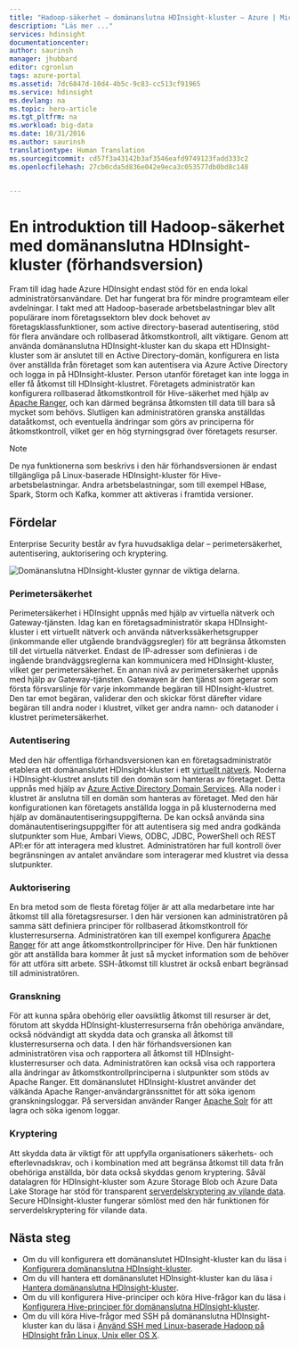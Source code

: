 ```yaml
---
title: "Hadoop-säkerhet – domänanslutna HDInsight-kluster – Azure | Microsoft Docs"
description: "Läs mer ..."
services: hdinsight
documentationcenter: 
author: saurinsh
manager: jhubbard
editor: cgronlun
tags: azure-portal
ms.assetid: 7dc6847d-10d4-4b5c-9c83-cc513cf91965
ms.service: hdinsight
ms.devlang: na
ms.topic: hero-article
ms.tgt_pltfrm: na
ms.workload: big-data
ms.date: 10/31/2016
ms.author: saurinsh
translationtype: Human Translation
ms.sourcegitcommit: cd57f3a43142b3af3546eafd9749123fadd333c2
ms.openlocfilehash: 27cb0cda5d836e042e9eca3c053577db0bd8c148


---
```

# <a name="an-introduction-to-hadoop-security-with-domain-joined-hdinsight-clusters-preview"></a>En introduktion till Hadoop-säkerhet med domänanslutna HDInsight-kluster (förhandsversion)

Fram till idag hade Azure HDInsight endast stöd för en enda lokal administratörsanvändare. Det har fungerat bra för mindre programteam eller avdelningar. I takt med att Hadoop-baserade arbetsbelastningar blev allt populärare inom företagssektorn blev dock behovet av företagsklassfunktioner, som active directory-baserad autentisering, stöd för flera användare och rollbaserad åtkomstkontroll, allt viktigare. Genom att använda domänanslutna HDInsight-kluster kan du skapa ett HDInsight-kluster som är anslutet till en Active Directory-domän, konfigurera en lista över anställda från företaget som kan autentisera via Azure Active Directory och logga in på HDInsight-kluster. Person utanför företaget kan inte logga in eller få åtkomst till HDInsight-klustret. Företagets administratör kan konfigurera rollbaserad åtkomstkontroll för Hive-säkerhet med hjälp av [Apache Ranger](http://hortonworks.com/apache/ranger/), och kan därmed begränsa åtkomsten till data till bara så mycket som behövs. Slutligen kan administratören granska anställdas dataåtkomst, och eventuella ändringar som görs av principerna för åtkomstkontroll, vilket ger en hög styrningsgrad över företagets resurser.

> [!NOTE]
> De nya funktionerna som beskrivs i den här förhandsversionen är endast tillgängliga på Linux-baserade HDInsight-kluster för Hive-arbetsbelastningar. Andra arbetsbelastningar, som till exempel HBase, Spark, Storm och Kafka, kommer att aktiveras i framtida versioner.
>
>

## <a name="benefits"></a>Fördelar
Enterprise Security består av fyra huvudsakliga delar – perimetersäkerhet, autentisering, auktorisering och kryptering.

![Domänanslutna HDInsight-kluster gynnar de viktiga delarna](./media/hdinsight-domain-joined-introduction/hdinsight-domain-joined-four-pillars.png).

### <a name="perimeter-security"></a>Perimetersäkerhet
Perimetersäkerhet i HDInsight uppnås med hjälp av virtuella nätverk och Gateway-tjänsten. Idag kan en företagsadministratör skapa HDInsight-kluster i ett virtuellt nätverk och använda nätverkssäkerhetsgrupper (inkommande eller utgående brandväggsregler) för att begränsa åtkomsten till det virtuella nätverket. Endast de IP-adresser som definieras i de ingående brandväggsreglerna kan kommunicera med HDInsight-kluster, vilket ger perimetersäkerhet. En annan nivå av perimetersäkerhet uppnås med hjälp av Gateway-tjänsten. Gatewayen är den tjänst som agerar som första försvarslinje för varje inkommande begäran till HDInsight-klustret. Den tar emot begäran, validerar den och skickar först därefter vidare begäran till andra noder i klustret, vilket ger andra namn- och datanoder i klustret perimetersäkerhet.

### <a name="authentication"></a>Autentisering
Med den här offentliga förhandsversionen kan en företagsadministratör etablera ett domänanslutet HDInsight-kluster i ett [virtuellt nätverk](https://azure.microsoft.com/services/virtual-network/). Noderna i HDInsight-klustret ansluts till den domän som hanteras av företaget. Detta uppnås med hjälp av [Azure Active Directory Domain Services](../active-directory-domain-services/active-directory-ds-overview.md). Alla noder i klustret är anslutna till en domän som hanteras av företaget. Med den här konfigurationen kan företagets anställda logga in på klusternoderna med hjälp av domänautentiseringsuppgifterna. De kan också använda sina domänautentiseringsuppgifter för att autentisera sig med andra godkända slutpunkter som Hue, Ambari Views, ODBC, JDBC, PowerShell och REST API:er för att interagera med klustret. Administratören har full kontroll över begränsningen av antalet användare som interagerar med klustret via dessa slutpunkter.

### <a name="authorization"></a>Auktorisering
En bra metod som de flesta företag följer är att alla medarbetare inte har åtkomst till alla företagsresurser. I den här versionen kan administratören på samma sätt definiera principer för rollbaserad åtkomstkontroll för klusterresurserna. Administratören kan till exempel konfigurera [Apache Ranger](http://hortonworks.com/apache/ranger/) för att ange åtkomstkontrollprinciper för Hive. Den här funktionen gör att anställda bara kommer åt just så mycket information som de behöver för att utföra sitt arbete. SSH-åtkomst till klustret är också enbart begränsad till administratören.

### <a name="auditing"></a>Granskning
För att kunna spåra obehörig eller oavsiktlig åtkomst till resurser är det, förutom att skydda HDInsight-klusterresurserna från obehöriga användare, också nödvändigt att skydda data och granska all åtkomst till klusterresurserna och data. I den här förhandsversionen kan administratören visa och rapportera all åtkomst till HDInsight-klusterresurser och data. Administratören kan också visa och rapportera alla ändringar av åtkomstkontrollprinciperna i slutpunkter som stöds av Apache Ranger. Ett domänanslutet HDInsight-klustret använder det välkända Apache Ranger-användargränssnittet för att söka igenom granskningsloggar. På serversidan använder Ranger [Apache Solr](http://hortonworks.com/apache/solr/) för att lagra och söka igenom loggar.

### <a name="encryption"></a>Kryptering
Att skydda data är viktigt för att uppfylla organisationers säkerhets- och efterlevnadskrav, och i kombination med att begränsa åtkomst till data från obehöriga anställda, bör data också skyddas genom kryptering. Såväl datalagren för HDInsight-kluster som Azure Storage Blob och Azure Data Lake Storage har stöd för transparent [serverdelskryptering av vilande data](../storage/storage-service-encryption.md). Secure HDInsight-kluster fungerar sömlöst med den här funktionen för serverdelskryptering för vilande data.

## <a name="next-steps"></a>Nästa steg
* Om du vill konfigurera ett domänanslutet HDInsight-kluster kan du läsa i [Konfigurera domänanslutna HDInsight-kluster](hdinsight-domain-joined-configure.md).
* Om du vill hantera ett domänanslutet HDInsight-kluster kan du läsa i [Hantera domänanslutna HDInsight-kluster](hdinsight-domain-joined-manage.md).
* Om du vill konfigurera Hive-principer och köra Hive-frågor kan du läsa i [Konfigurera Hive-principer för domänanslutna HDInsight-kluster](hdinsight-domain-joined-run-hive.md).
* Om du vill köra Hive-frågor med SSH på domänanslutna HDInsight-kluster kan du läsa i [Använd SSH med Linux-baserade Hadoop på HDInsight från Linux, Unix eller OS X](hdinsight-hadoop-linux-use-ssh-unix.md#domainjoined).



<!--HONumber=Feb17_HO3-->


